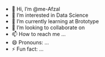 - 👋 Hi, I’m @me-Afzal
- 👀 I’m interested in Data Science
- 🌱 I’m currently learning at Brototype 
- 💞️ I’m looking to collaborate on 
- 📫 How to reach me ...
- 😄 Pronouns: ...
- ⚡ Fun fact: ...

<!---
me-Afzal/me-Afzal is a ✨ special ✨ repository because its `README.md` (this file) appears on your GitHub profile.
You can click the Preview link to take a look at your changes.
--->
